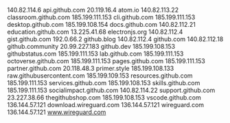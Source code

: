140.82.114.6 api.github.com
20.119.16.4 atom.io
140.82.113.22 classroom.github.com
185.199.111.153 cli.github.com
185.199.111.153 desktop.github.com
185.199.108.154 docs.github.com
140.82.112.21 education.github.com
13.225.41.68 electronjs.org
140.82.112.4 gist.github.com
192.0.66.2 github.blog
140.82.112.4 github.com
140.82.112.18 github.community
20.99.227.183 github.dev
185.199.108.153 githubstatus.com
185.199.111.153 lab.github.com
185.199.111.153 octoverse.github.com
185.199.111.153 pages.github.com
185.199.111.153 partner.github.com
20.118.48.3 primer.style
185.199.108.133 raw.githubusercontent.com
185.199.109.153 resources.github.com
185.199.111.153 services.github.com
185.199.108.153 skills.github.com
185.199.111.153 socialimpact.github.com
140.82.114.22 support.github.com
23.227.38.66 thegithubshop.com
185.199.108.153 vscode.github.com
136.144.57.121 download.wireguard.com
136.144.57.121 wireguard.com
136.144.57.121 www.wireguard.com

